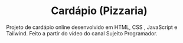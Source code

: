<h1 align="center">Cardápio (Pizzaria)</h1>

<p> Projeto de cardápio online desenvolvido em HTML, CSS , JavaScript e Tailwind. Feito a partir do vídeo do canal Sujeito Programador.</p>
